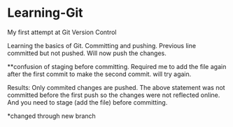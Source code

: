 # Learning-Git

My first attempt at Git Version Control

Learning the basics of Git. Committing and pushing. Previous line committed but not pushed.
Will now push the changes.

**confusion of staging before committing. Required me to add the file again after the first commit to make the second commit. will try again.

Results:
Only commited changes are pushed. The above statement was not committed before the first push so the changes were not reflected online. And you need to stage (add the file) before committing.  

*changed through new branch
